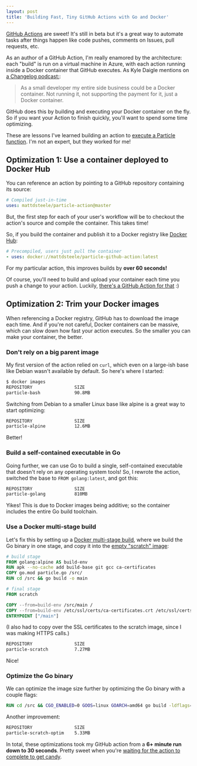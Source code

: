 ```yaml
---
layout: post
title: 'Building Fast, Tiny GitHub Actions with Go and Docker'
---
```


[GitHub Actions](https://github.com/features/actions) are sweet! It's still in beta but it's a great way to automate tasks after things happen like code pushes, comments on Issues, pull requests, etc.

As an author of a GitHub Action, I'm really enamored by the architecture: each "build" is run on a virtual machine in Azure, with each action running inside a Docker container that GitHub executes. As Kyle Daigle mentions on [a Changelog podcast:](https://changelog.com/podcast/331#transcript-94):

> As a small developer my entire side business could be a Docker container. Not running it, not supporting the payment for it, just a Docker container.

GitHub does this by building and executing your Docker container on the fly. So if you want your Action to finish quickly, you'll want to spend some time optimizing.

These are lessons I've learned building an action to [execute a Particle function](https://github.com/marketplace/actions/particle-function). I'm not an expert, but they worked for me!

## Optimization 1: Use a container deployed to Docker Hub

You can reference an action by pointing to a GitHub repository containing its source:

```yml
# Compiled just-in-time
uses: mattdsteele/particle-action@master
```

But, the first step for each of your user's workflow will be to checkout the action's source and compile the container. This takes time!

So, if you build the container and publish it to a Docker registry like [Docker Hub](https://hub.docker.com/):

```yml
# Precompiled, users just pull the container
- uses: docker://mattdsteele/particle-github-action:latest
```

For my particular action, this improves builds by **over 60 seconds!**

Of course, you'll need to build and upload your container each time you push a change to your action. Luckily, [there's a GitHub Action for that](https://github.com/marketplace/actions/build-tag-publish-docker) :)

## Optimization 2: Trim your Docker images

When referencing a Docker registry, GitHub has to download the image each time. And if you're not careful, Docker containers can be massive, which can slow down how fast your action executes. So the smaller you can make your container, the better.

### Don't rely on a big parent image

My first version of the action relied on `curl`, which even on a large-ish base like Debian wasn't available by default. So here's where I started:

```bash
$ docker images
REPOSITORY                SIZE
particle-bash             90.8MB
```

Switching from Debian to a smaller Linux base like alpine is a great way to start optimizing:

```bash
REPOSITORY                SIZE
particle-alpine           12.6MB
```

Better!

### Build a self-contained executable in Go

Going further, we can use Go to build a single, self-contained executable that doesn't rely on any operating system tools! So, I rewrote the action, switched the base to `FROM golang:latest`, and got this:

```bash
REPOSITORY                SIZE
particle-golang           810MB
```

Yikes! This is due to Docker images being additive; so the container includes the entire Go build toolchain.

### Use a Docker multi-stage build

Let's fix this by setting up a [Docker multi-stage build](https://docs.docker.com/develop/develop-images/multistage-build/), where we build the Go binary in one stage, and copy it into the [empty "scratch" image](https://docs.docker.com/develop/develop-images/baseimages/):

```Dockerfile
# build stage
FROM golang:alpine AS build-env
RUN apk --no-cache add build-base git gcc ca-certificates
COPY go.mod particle.go /src/
RUN cd /src && go build -o main

# final stage
FROM scratch

COPY --from=build-env /src/main /
COPY --from=build-env /etc/ssl/certs/ca-certificates.crt /etc/ssl/certs/
ENTRYPOINT ["/main"]
```

(I also had to copy over the SSL certificates to the scratch image, since I was making HTTPS calls.)

```bash
REPOSITORY                SIZE
particle-scratch          7.27MB
```

Nice!

### Optimize the Go binary

We can optimize the image size further by optimizing the Go binary with a couple flags:

```Dockerfile
RUN cd /src && CGO_ENABLED=0 GOOS=linux GOARCH=amd64 go build -ldflags="-w -s" -o main
```

Another improvement:

```bash
REPOSITORY                SIZE
particle-scratch-optim    5.33MB
```

In total, these optimizations took my GitHub action from a **6+ minute run down to 30 seconds**. Pretty sweet when you're [waiting for the action to complete to get candy](https://web.archive.org/web/20190922131203/https://twitter.com/mattdsteele/status/1173628386742345728).
